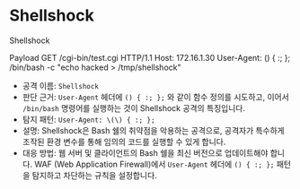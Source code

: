 # Shellshock
Shellshock

Payload
GET /cgi-bin/test.cgi HTTP/1.1
Host: 172.16.1.30
User-Agent: () { :; }; /bin/bash -c "echo hacked > /tmp/shellshock"

- 공격 이름: `Shellshock`
- 판단 근거: `User-Agent` 헤더에 `() { :; };` 와 같이 함수 정의를 시도하고, 이어서 `/bin/bash` 명령어를 실행하는 것이 Shellshock 공격의 특징입니다.
- 탐지 패턴: `User-Agent: \(\) { :; };`
- 설명: Shellshock은 Bash 쉘의 취약점을 악용하는 공격으로, 공격자가 특수하게 조작된 환경 변수를 통해 임의의 코드를 실행할 수 있게 합니다.
- 대응 방법: 웹 서버 및 클라이언트의 Bash 쉘을 최신 버전으로 업데이트해야 합니다. WAF (Web Application Firewall)에서 `User-Agent` 헤더에 `() { :; };` 패턴을 탐지하고 차단하는 규칙을 설정합니다.
